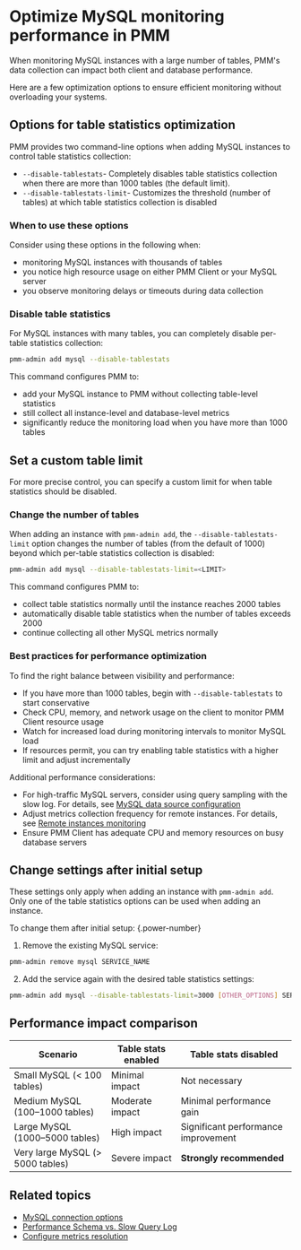 # Optimize MySQL monitoring performance in PMM

When monitoring MySQL instances with a large number of tables, PMM's data collection can impact both client and database performance. 

Here are a few optimization options to ensure efficient monitoring without overloading your systems.

## Options for table statistics optimization

PMM provides two command-line options when adding MySQL instances to control table statistics collection:

- `--disable-tablestats`- Completely disables table statistics collection when there are more than 1000 tables (the default limit).
- `--disable-tablestats-limit`- Customizes the threshold (number of tables) at which table statistics collection is disabled

### When to use these options

Consider using these options in the following when:

-  monitoring MySQL instances with thousands of tables
-  you notice high resource usage on either PMM Client or your MySQL server
-  you observe monitoring delays or timeouts during data collection

### Disable table statistics

For MySQL instances with many tables, you can completely disable per-table statistics collection:
```sh
pmm-admin add mysql --disable-tablestats
```

This command configures PMM to: 

- add your MySQL instance to PMM without collecting table-level statistics
- still collect all instance-level and database-level metrics
- significantly reduce the monitoring load when you have more than 1000 tables

##  Set a custom table limit
For more precise control, you can specify a custom limit for when table statistics should be disabled.

### Change the number of tables
When adding an instance with `pmm-admin add`, the `--disable-tablestats-limit` option changes the number of tables (from the default of 1000) beyond which per-table statistics collection is disabled:

```sh
pmm-admin add mysql --disable-tablestats-limit=<LIMIT>
```

This command configures PMM to: 

- collect table statistics normally until the instance reaches 2000 tables
- automatically disable table statistics when the number of tables exceeds 2000
- continue collecting all other MySQL metrics normally

### Best practices for performance optimization

To find the right balance between visibility and performance:

- If you have more than 1000 tables, begin with `--disable-tablestats` to start conservative
- Check CPU, memory, and network usage on the client to monitor PMM Client resource usage
- Watch for increased load during monitoring intervals to monitor MySQL load
- If resources permit, you can try enabling table statistics with a higher limit and adjust incrementally

Additional performance considerations: 

- For high-traffic MySQL servers, consider using query sampling with the slow log. For details, see [MySQL data source configuration](../mysql/mysql.md#data-source-configuration)
- Adjust metrics collection frequency for remote instances. For details, see [Remote instances monitoring](../remote.md#recommended-resolution-settings)
- Ensure PMM Client has adequate CPU and memory resources on busy database servers

## Change settings after initial setup

These settings only apply when adding an instance with `pmm-admin add`. Only one of the table statistics options can be used when adding an instance.

To change them after initial setup:
{.power-number}

1. Remove the existing MySQL service:
```sh
pmm-admin remove mysql SERVICE_NAME
```
2. Add the service again with the desired table statistics settings:
```sh
pmm-admin add mysql --disable-tablestats-limit=3000 [OTHER_OPTIONS] SERVICE_NAME
```

## Performance impact comparison

| Scenario                       | Table stats enabled        | Table stats disabled                    |
|-------------------------------|----------------------------|------------------------------------------|
| Small MySQL (< 100 tables)    | Minimal impact             | Not necessary                            |
| Medium MySQL (100–1000 tables)| Moderate impact            | Minimal performance gain                 |
| Large MySQL (1000–5000 tables)| High impact                | Significant performance improvement      |
| Very large MySQL (> 5000 tables)| Severe impact            | **Strongly recommended**                 |

## Related topics

- [MySQL connection options](../mysql/mysql.md)
- [Performance Schema vs. Slow Query Log](../mysql/mysql.md#data-source-configuration)
- [Configure metrics resolution](../../../../configure-pmm/metrics_res.md)
